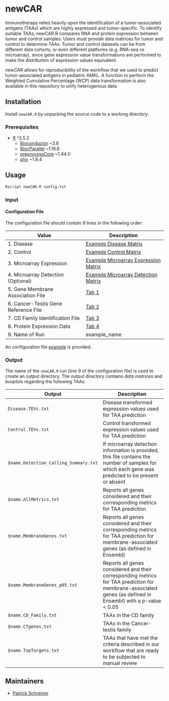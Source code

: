 # newCAR
Immunotherapy relies heavily upon the identification of a tumor-associated antigens (TAAs) which are highly expressed and tumor-specific.  To identify suitable TAAs, newCAR.R compares RNA and protein expression between tumor and control samples. Users must provide data matrices for tumor and control to determine TAAs. Tumor and control datasets can be from different data cohorts, or even different platforms (e.g. RNA-seq vs microarray), since gene expression value transformations are performed to make the distribution of expression values equivalent.

newCAR allows for reproducibility of the workflow that we used to predict tumor-associated antigens in pediatric AMKL.  A function to perform the Weighted Cumulative Percentage (WCP) data transformation is also available in this repository to unify heterogenous data.

## Installation
Install `newCAR.R` by unpacking the source code to a working directory.

### Prerequisites

* [R](https://www.r-project.org/) ^3.5.2
    * [Bioconductor](https://bioconductor.org/) ~3.8
    * [BiocParallel](https://bioconductor.org/packages/release/bioc/html/BiocParallel.html) ~1.16.6
    * [preprocessCore](https://bioconductor.org/packages/release/bioc/html/preprocessCore.html) ~1.44.0
    * [plyr](https://www.rdocumentation.org/packages/plyr/versions/1.8.4) ~1.8.4

## Usage
```bash
Rscript newCAR.R config.txt
```

### Input
#### Configuration File
The configuration file should contain 9 lines in the following order:

| Value                                | Description                                                                          |
| ------------------------------------ | ------------------------------------------------------------------------------------ |
| 1. Disease                           | [Example Disease Matrix](./example_matrices/data_matrix_example.txt)        |
| 2. Control                           | [Example Control Matrix](./example_matrices/control_matrix_example.txt)        |
| 3. Microarray Expression             | [Example Microarray Expression Matrix](./example_matrices/microarray_expression_example.txt)        |
| 4. Microarray Detection (Optional)   | [Example Microarray Detection Matrix](./example_matrices/microarray_detection_example.txt)            |
| 5. Gene Membrane Association File    | [Tab 1](Supp_table1.Reference_data.xlsx) |
| 6. Cancer-Testis Gene Reference File | [Tab 2](Supp_table1.Reference_data.xlsx)    |
| 7. CD Family Identification File     | [Tab 3](Supp_table1.Reference_data.xlsx)           |
| 8. Protein Expression Data           | [Tab 4](Supp_table1.Reference_data.xlsx)         |
| 9. Name of Run                       | example_name                                                                          |

An configuration file [example](example_config.txt) is provided.

### Output
The name of the `newCAR.R` run (line 9 of the configuration file) is used to create an output directory.  The output directory contains *data matrices* and *boxplots* regarding the following TAAs:

| Output                        | Description                                                                                                            |
| ----------------------------- | ---------------------------------------------------------------------------------------------------------------------- |
| `Disease.TEVs.txt`               | Disease transformed expression values used for TAA prediction |
| `Control.TEVs.txt`               | Control transformed expression values used for TAA prediction |
| `$name.Detection_Calling_Summary.txt` | If microarray detection information is provided, this file contains the number of samples for which each gene was predicted to be present or absent |
| `$name.AllMetrics.txt`           | Reports all genes considered and their corresponding metrics for TAA prediction                                |
| `$name.MembraneGenes.txt`     | Reports all genes considered and their corresponding metrics for TAA prediction for membrane-associated genes (as defined in Ensembl)                              |
| `$name.MembraneGenes_p05.txt`     | Reports all genes considered and their corresponding metrics for TAA prediction for membrane-associated genes (as defined in Ensembl) with a p-value < 0.05                             |
| `$name.CD_Family.txt`            | TAAs in the CD family                                                                                                      |
| `$name.CTgenes.txt`              | TAAs in the Cancer-testis family                                                                                                  |                                                                          |
| `$name.TopTargets.txt`           | TAAs that have met the criteria described in our workflow that are ready to be subjected to manual review                                             |

## Maintainers

* [Patrick Schreiner](https://github.com/pschreiner)

